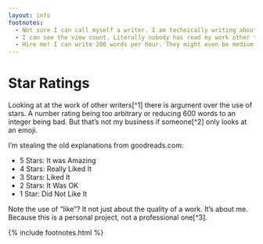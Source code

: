```yaml
---
layout: info
footnotes:
  - Not sure I can call myself a writer. I am technically writing about art but not writing with any art or technique.
  - I can see the view count. Literally nobody has read my work other than a friend I linked to this.
  - Hire me! I can write 200 words per hour. They might even be medium quality.
---
```


# Star Ratings

Looking at at the work of other writers[^1] there is argument over the use of stars. A number rating being too arbitrary or reducing 600 words to an integer being bad. But that’s not my business if someone[^2] only looks at an emoji.

I’m stealing the old explanations from goodreads.com:

* 5 Stars: It was Amazing
* 4 Stars: Really Liked It
* 3 Stars: Liked It
* 2 Stars: It Was OK
* 1 Star: Did Not Like It

Note the use of “like”? It not just about the quality of a work. It’s about me. Because this is a personal project, not a professional one[^3].

{% include footnotes.html %}
